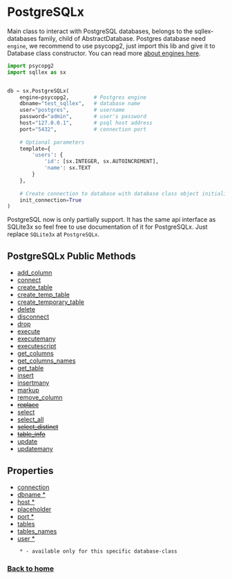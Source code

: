 # PostgreSQLx

Main class to interact with PostgreSQL databases, belongs to the sqllex-databases family, child of AbstractDatabase.
Postgres database need `engine`, we recommend to use psycopg2, just import this lib and give it to Database class constructor.
You can read more [about engines here](./about-engines.md).

```python
import psycopg2
import sqllex as sx


db = sx.PostgreSQLx(
    engine=psycopg2,        # Postgres engine
    dbname="test_sqllex",   # database name
    user="postgres",        # username
    password="admin",       # user's password
    host="127.0.0.1",       # psql host address 
    port="5432",            # connection port
    
    # Optional parameters
    template={
        'users': {
            'id': [sx.INTEGER, sx.AUTOINCREMENT],
            'name': sx.TEXT
        }
    },
    
    # Create connection to database with database class object initialisation
    init_connection=True
)
```

PostgreSQL now is only partially support. 
It has the same api interface as SQLite3x so feel free to use documentation
of it for PostgreSQLx. Just replace `SQLite3x` at `PostgreSQLx`.


## PostgreSQLx Public Methods 

- [add_column](database-add_column.md)
- [connect](postgresqlx-connect.md)
- [create_table](database-create_table.md)
- [create_temp_table](database-create_table.md)
- [create_temporary_table](database-create_table.md)
- [delete](database-delete.md)
- [disconnect](database-disconnect.md)
- [drop](database-drop.md)
- [execute](database-execute.md)
- [executemany](database-executemany.md)
- [executescript](database-executescript.md)
- [get_columns](database-get_columns.md)
- [get_columns_names](database-get_columns_names.md)
- [get_table](database-get_table.md)
- [insert](database-insert.md)
- [insertmany](database-insertmany.md)
- [markup](database-markup.md)
- [remove_column](database-remove_column.md)
- [~~replace~~]()
- [select](database-select.md)
- [select_all](database-select_all.md)
- [~~select_distinct~~]()
- [~~table_info~~]()
- [update](database-update.md)
- [updatemany](database-updatemany.md)


## Properties

- [connection](postgresqlx-properties.md#postgresqlxconnection)
- [dbname *](postgresqlx-properties.md#postgresqlxdbname)
- [host *](postgresqlx-properties.md#postgresqlxhost)
- [placeholder](postgresqlx-properties.md#postgresqlxplaceholder)
- [port *](postgresqlx-properties.md#postgresqlxport)
- [tables](postgresqlx-properties.md#postgresqlxtables)
- [tables_names](postgresqlx-properties.md#postgresqlxtables_names)
- [user *](postgresqlx-properties.md#postgresqlxuser)


```
    * - available only for this specific database-class
```

### [Back to home](README.md)